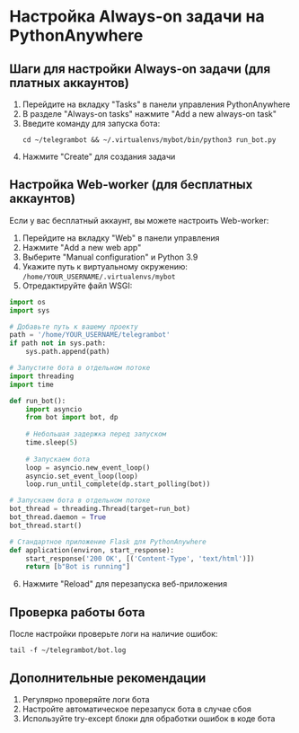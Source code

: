 # Настройка Always-on задачи на PythonAnywhere

## Шаги для настройки Always-on задачи (для платных аккаунтов)

1. Перейдите на вкладку "Tasks" в панели управления PythonAnywhere
2. В разделе "Always-on tasks" нажмите "Add a new always-on task"
3. Введите команду для запуска бота:
   ```
   cd ~/telegrambot && ~/.virtualenvs/mybot/bin/python3 run_bot.py
   ```
4. Нажмите "Create" для создания задачи

## Настройка Web-worker (для бесплатных аккаунтов)

Если у вас бесплатный аккаунт, вы можете настроить Web-worker:

1. Перейдите на вкладку "Web" в панели управления
2. Нажмите "Add a new web app"
3. Выберите "Manual configuration" и Python 3.9
4. Укажите путь к виртуальному окружению: `/home/YOUR_USERNAME/.virtualenvs/mybot`
5. Отредактируйте файл WSGI:

```python
import os
import sys

# Добавьте путь к вашему проекту
path = '/home/YOUR_USERNAME/telegrambot'
if path not in sys.path:
    sys.path.append(path)

# Запустите бота в отдельном потоке
import threading
import time

def run_bot():
    import asyncio
    from bot import bot, dp
    
    # Небольшая задержка перед запуском
    time.sleep(5)
    
    # Запускаем бота
    loop = asyncio.new_event_loop()
    asyncio.set_event_loop(loop)
    loop.run_until_complete(dp.start_polling(bot))

# Запускаем бота в отдельном потоке
bot_thread = threading.Thread(target=run_bot)
bot_thread.daemon = True
bot_thread.start()

# Стандартное приложение Flask для PythonAnywhere
def application(environ, start_response):
    start_response('200 OK', [('Content-Type', 'text/html')])
    return [b"Bot is running"]
```

6. Нажмите "Reload" для перезапуска веб-приложения

## Проверка работы бота

После настройки проверьте логи на наличие ошибок:
```
tail -f ~/telegrambot/bot.log
```

## Дополнительные рекомендации

1. Регулярно проверяйте логи бота
2. Настройте автоматическое перезапуск бота в случае сбоя
3. Используйте try-except блоки для обработки ошибок в коде бота 